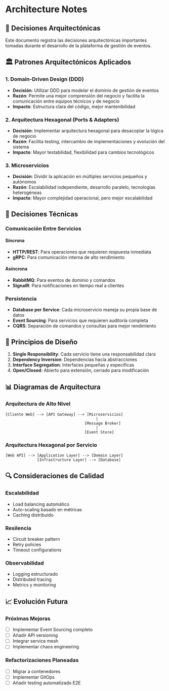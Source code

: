 # Architecture Notes

## 📐 Decisiones Arquitectónicas

Este documento registra las decisiones arquitectónicas importantes tomadas durante el desarrollo de la plataforma de gestión de eventos.

## 🏛️ Patrones Arquitectónicos Aplicados

### 1. Domain-Driven Design (DDD)
- **Decisión**: Utilizar DDD para modelar el dominio de gestión de eventos
- **Razón**: Permite una mejor comprensión del negocio y facilita la comunicación entre equipos técnicos y de negocio
- **Impacto**: Estructura clara del código, mejor mantenibilidad

### 2. Arquitectura Hexagonal (Ports & Adapters)
- **Decisión**: Implementar arquitectura hexagonal para desacoplar la lógica de negocio
- **Razón**: Facilita testing, intercambio de implementaciones y evolución del sistema
- **Impacto**: Mayor testabilidad, flexibilidad para cambios tecnológicos

### 3. Microservicios
- **Decisión**: Dividir la aplicación en múltiples servicios pequeños y autónomos
- **Razón**: Escalabilidad independiente, desarrollo paralelo, tecnologías heterogéneas
- **Impacto**: Mayor complejidad operacional, pero mejor escalabilidad

## 🔧 Decisiones Técnicas

### Comunicación Entre Servicios

#### Síncrona
- **HTTP/REST**: Para operaciones que requieren respuesta inmediata
- **gRPC**: Para comunicación interna de alto rendimiento

#### Asíncrona
- **RabbitMQ**: Para eventos de dominio y comandos
- **SignalR**: Para notificaciones en tiempo real a clientes

### Persistencia
- **Database per Service**: Cada microservicio maneja su propia base de datos
- **Event Sourcing**: Para servicios que requieren auditoría completa
- **CQRS**: Separación de comandos y consultas para mejor rendimiento

## 🎯 Principios de Diseño

1. **Single Responsibility**: Cada servicio tiene una responsabilidad clara
2. **Dependency Inversion**: Dependencias hacia abstracciones
3. **Interface Segregation**: Interfaces pequeñas y específicas
4. **Open/Closed**: Abierto para extensión, cerrado para modificación

## 📊 Diagramas de Arquitectura

### Arquitectura de Alto Nivel
```
[Cliente Web] --> [API Gateway] --> [Microservicios]
                                        |
                                   [Message Broker]
                                        |
                                   [Event Store]
```

### Arquitectura Hexagonal por Servicio
```
[Web API] --> [Application Layer] --> [Domain Layer]
              [Infrastructure Layer] --> [Database]
```

## 🔍 Consideraciones de Calidad

### Escalabilidad
- Load balancing automático
- Auto-scaling basado en métricas
- Caching distribuido

### Resilencia
- Circuit breaker pattern
- Retry policies
- Timeout configurations

### Observabilidad
- Logging estructurado
- Distributed tracing
- Metrics y monitoring

## 📈 Evolución Futura

### Próximas Mejoras
- [ ] Implementar Event Sourcing completo
- [ ] Añadir API versioning
- [ ] Integrar service mesh
- [ ] Implementar chaos engineering

### Refactorizaciones Planeadas
- [ ] Migrar a contenedores
- [ ] Implementar GitOps
- [ ] Añadir testing automatizado E2E
